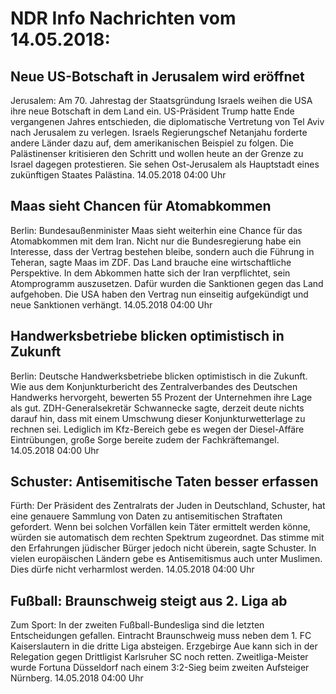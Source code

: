 # NDR Info Nachrichten vom 14.05.2018:


## Neue US-Botschaft in Jerusalem wird eröffnet
Jerusalem: Am 70. Jahrestag der Staatsgründung Israels weihen die USA ihre neue Botschaft in dem Land ein. US-Präsident Trump hatte Ende vergangenen Jahres entschieden, die diplomatische Vertretung von Tel Aviv nach Jerusalem zu verlegen. Israels Regierungschef Netanjahu forderte andere Länder dazu auf, dem amerikanischen Beispiel zu folgen. Die Palästinenser kritisieren den Schritt und wollen heute an der Grenze zu Israel dagegen protestieren. Sie sehen Ost-Jerusalem als Hauptstadt eines zukünftigen Staates Palästina. 14.05.2018 04:00 Uhr 

## Maas sieht Chancen für Atomabkommen
Berlin: Bundesaußenminister Maas sieht weiterhin eine Chance für das Atomabkommen mit dem Iran. Nicht nur die Bundesregierung habe ein Interesse, dass der Vertrag bestehen bleibe, sondern auch die Führung in Teheran, sagte Maas im ZDF. Das Land brauche eine wirtschaftliche Perspektive. In dem Abkommen hatte sich der Iran verpflichtet, sein Atomprogramm auszusetzen. Dafür wurden die Sanktionen gegen das Land aufgehoben. Die USA haben den Vertrag nun einseitig aufgekündigt und neue Sanktionen verhängt. 14.05.2018 04:00 Uhr 

## Handwerksbetriebe blicken optimistisch in Zukunft
Berlin: Deutsche Handwerksbetriebe blicken optimistisch in die Zukunft. Wie aus dem Konjunkturbericht des Zentralverbandes des Deutschen Handwerks hervorgeht, bewerten 55 Prozent der Unternehmen ihre Lage als gut. ZDH-Generalsekretär Schwannecke sagte, derzeit deute nichts darauf hin, dass mit einem Umschwung dieser Konjunkturwetterlage zu rechnen sei. Lediglich im Kfz-Bereich gebe es wegen der Diesel-Affäre Eintrübungen, große Sorge bereite zudem der Fachkräftemangel. 14.05.2018 04:00 Uhr 

## Schuster: Antisemitische Taten besser erfassen
Fürth: Der Präsident des Zentralrats der Juden in Deutschland, Schuster, hat eine genauere Sammlung von Daten zu antisemitischen Straftaten gefordert. Wenn bei solchen Vorfällen kein Täter ermittelt werden könne, würden sie automatisch dem rechten Spektrum zugeordnet. Das stimme mit den Erfahrungen jüdischer Bürger jedoch nicht überein, sagte Schuster. In vielen europäischen Ländern gebe es Antisemitismus auch unter Muslimen. Dies dürfe nicht verharmlost werden. 14.05.2018 04:00 Uhr 

## Fußball: Braunschweig steigt aus 2. Liga ab
Zum Sport: In der zweiten Fußball-Bundesliga sind die letzten Entscheidungen gefallen. Eintracht Braunschweig muss neben dem 1. FC Kaiserslautern in die dritte Liga absteigen. Erzgebirge Aue kann sich in der Relegation gegen Drittligist Karlsruher SC noch retten. Zweitliga-Meister wurde Fortuna Düsseldorf nach einem 3:2-Sieg beim zweiten Aufsteiger Nürnberg. 14.05.2018 04:00 Uhr 
